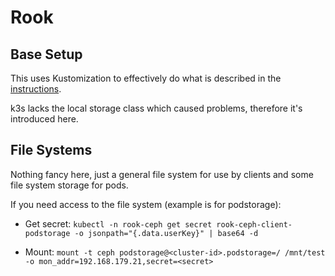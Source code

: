 # Rook

## Base Setup

This uses Kustomization to effectively do what is described in the
[instructions](https://rook.io/docs/rook/v1.10/Getting-Started/quickstart/#tldr).

k3s lacks the local storage class which caused problems, therefore it's
introduced here.

## File Systems

Nothing fancy here, just a general file system for use by clients 
and some file system storage for pods.

If you need access to the file system (example is for podstorage):

 * Get secret: `kubectl -n rook-ceph get secret rook-ceph-client-podstorage -o jsonpath="{.data.userKey}" | base64 -d`
 
 * Mount: `mount -t ceph podstorage@<cluster-id>.podstorage=/ /mnt/test -o mon_addr=192.168.179.21,secret=<secret>`
